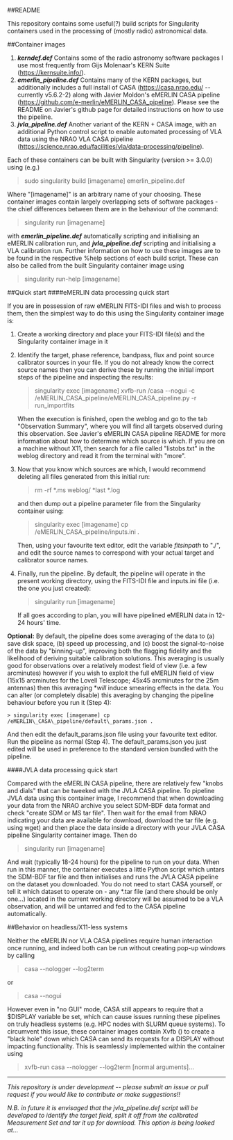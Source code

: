 ##README

This repository contains some useful(?) build scripts for Singularity containers used in the processing of (mostly radio) astronomical data. 

##Container images
1. ___kerndef.def___ Contains some of the radio astronomy software packages I use most frequently from Gijs Molenaar's KERN Suite (https://kernsuite.info/).
2. ___emerlin\_pipeline.def___ Contains many of the KERN packages, but additionally includes a full install of CASA (https://casa.nrao.edu/ -- currently v5.6.2-2) along with Javier Moldon's eMERLIN CASA pipeline (https://github.com/e-merlin/eMERLIN_CASA_pipeline). Please see the README on Javier's github page for detailed instructions on how to use the pipeline. 
3. ___jvla\_pipeline.def___ Another variant of the KERN + CASA image, with an additional Python control script to enable automated processing of VLA data using the NRAO VLA CASA pipeline (https://science.nrao.edu/facilities/vla/data-processing/pipeline).

Each of these containers can be built with Singularity (version >= 3.0.0) using (e.g.)

> sudo singularity build [imagename] emerlin\_pipeline.def

Where "[imagename]" is an arbitrary name of your choosing. These container  images contain largely overlapping sets of software packages - the chief differences between them are in the behaviour of the command:

> singularity run [imagename]

with ___emerlin\_pipeline.def___ automatically scripting and initialising an eMERLIN calibration run, and ___jvla\_pipeline.def___ scripting and initialising a VLA calibration run. Further information on how to use these images are to be found in the respective %help sections of each build script. These can also be called from the built Singularity container image using

> singularity run-help [imagename]

##Quick start
####eMERLIN data processing quick start

If you are in possession of raw eMERLIN FITS-IDI files and wish to process them, then the simplest way to do this using the Singularity container image is:

1. Create a working directory and place your FITS-IDI file(s) and the Singularity container image in it
2. Identify the target, phase reference, bandpass, flux and point source calibrator sources in your file. If you do not already know the correct source names then you can derive these by running the initial import steps of the pipeline and inspecting the results:

	> singularity exec [imagename] xvfb-run /casa --nogui -c /eMERLIN\_CASA\_pipeline/eMERLIN\_CASA\_pipeline.py -r run_importfits
	
	When the execution is finished, open the weblog and go to the tab "Observation Summary", where you will find all targets observed during this observation. See Javier's eMERLIN CASA pipeline README for more information about how to determine which source is which. If you are on a machine without X11, then search for a file called "listobs.txt" in the weblog directory and read it from the terminal with "more".
	
3. Now that you know which sources are which, I would recommend deleting all files generated from this initial run:

	> rm -rf *.ms weblog/ \*last \*.log
	
	and then dump out a pipeline parameter file from the Singularity container using:
	
	> singularity exec [imagename] cp /eMERLIN\_CASA\_pipeline/inputs.ini .
	
	Then, using your favourite text editor, edit the variable *fitsinpath* to "./", and edit the source names to correspond with your actual target and calibrator source names.
	
4. Finally, run the pipeline. By default, the pipeline will operate in the present working directory, using the FITS-IDI file and inputs.ini file (i.e. the one you just created):

	> singularity run [imagename]
	
	If all goes according to plan, you will have pipelined eMERLIN data in 12-24 hours' time.

**Optional:** By default, the pipeline does some averaging of the data to (a) save disk space, (b) speed up processing, and (c) boost the signal-to-noise of the data by "binning-up", improving both the flagging fidelity and the likelihood of deriving suitable calibration solutions. This averaging is usually good for observations over a relatively modest field of view (i.e. a few arcminutes) however if you wish to exploit the full eMERLIN field of view (15x15 arcminutes for the Lovell Telescope; 45x45 arcminutes for the 25m antennas) then this averaging **will* induce smearing effects in the data. You can alter (or completely disable) this averaging by changing the pipeline behaviour before you run it (Step 4):

	> singularity exec [imagename] cp /eMERLIN\_CASA\_pipeline/default\_params.json .
	
And then edit the default\_params.json file using your favourite text editor. Run the pipeline as normal (Step 4). The default\_params.json you just edited will be used in preference to the standard version bundled with the pipeline.

####JVLA data processing quick start

Compared with the eMERLIN CASA pipeline, there are relatively few "knobs and dials" that can be tweeked with the JVLA CASA pipeline. To pipeline JVLA data using this container image, I recommend that when downloading your data from the NRAO archive you select SDM-BDF data format and check "create SDM or MS tar file". Then wait for the email from NRAO indicating your data are available for download, download the tar file (e.g. using wget) and then place the data inside a directory with your JVLA CASA pipeline Singularity container image. Then do

> singularity run [imagename]

And wait (typically 18-24 hours) for the pipeline to run on your data. When run in this manner, the container executes a little Python script which untars the SDM-BDF tar file and then initialises and runs the JVLA CASA pipeline on the dataset you downloaded. You do not need to start CASA yourself, or tell it which dataset to operate on - any *.tar file (and there should be only one...) located in the current working directory will be assumed to be a VLA observation, and will be untarred and fed to the CASA pipeline automatically.

##Behavior on headless/X11-less systems

Neither the eMERLIN nor VLA CASA pipelines require human interaction once running, and indeed both can be run without creating pop-up windows by calling
> casa --nologger --log2term

or
> casa --nogui

However even in "no GUI" mode, CASA still appears to require that a $DISPLAY variable be set, which can cause issues running these pipelines on truly headless systems (e.g. HPC nodes with SLURM queue systems). To circumvent this issue, these container images contain Xvfb () to create a "black hole" down which CASA can send its requests for a DISPLAY without impacting functionality. This is seamlessly implemented within the container using 
>xvfb-run casa --nologger --log2term [normal arguments]...

--- 
*This repository is under development -- please submit an issue or pull request if you would like to contribute or make suggestions!!*

*N.B. in future it is envisaged that the jvla\_pipeline.def script will be developed to identify the target field, split it off from the calibrated Measurement Set and tar it up for download. This option is being looked at...* 
